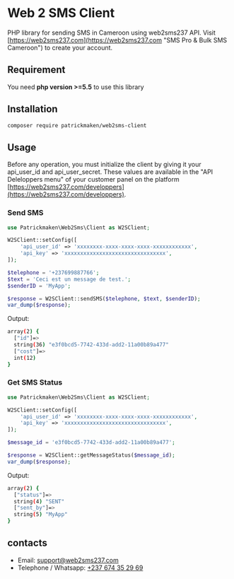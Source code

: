 # Web 2 SMS Client

PHP library for sending SMS in Cameroon using web2sms237 API. Visit [https://web2sms237.com](https://web2sms237.com "SMS Pro & Bulk SMS Cameroon") to create your account.

## Requirement

You need **php version >=5.5** to use this library

## Installation

```bash
composer require patrickmaken/web2sms-client
```

## Usage

Before any operation, you must initialize the client by giving it your api_user_id and api_user_secret. These values are available in the "API Deleloppers menu" of your customer panel on the platform [https://web2sms237.com/developpers](https://web2sms237.com/developpers).

### Send SMS

```php
use Patrickmaken\Web2Sms\Client as W2SClient;

W2SClient::setConfig([
    'api_user_id' => 'xxxxxxxx-xxxx-xxxx-xxxx-xxxxxxxxxxxx',
    'api_key' => 'xxxxxxxxxxxxxxxxxxxxxxxxxxxxxxxx',
]);

$telephone = '+237699887766';
$text = 'Ceci est un message de test.';
$senderID = 'MyApp';

$response = W2SClient::sendSMS($telephone, $text, $senderID);
var_dump($response);
```

Output:
```bash
array(2) {
  ["id"]=>
  string(36) "e3f0bcd5-7742-433d-add2-11a00b89a477"
  ["cost"]=>
  int(12)
}
```

### Get SMS Status

```php
use Patrickmaken\Web2Sms\Client as W2SClient;

W2SClient::setConfig([
    'api_user_id' => 'xxxxxxxx-xxxx-xxxx-xxxx-xxxxxxxxxxxx',
    'api_key' => 'xxxxxxxxxxxxxxxxxxxxxxxxxxxxxxxx',
]);

$message_id = 'e3f0bcd5-7742-433d-add2-11a00b89a477';

$response = W2SClient::getMessageStatus($message_id);
var_dump($response);
```

Output:
```bash
array(2) {
  ["status"]=>
  string(4) "SENT"
  ["sent_by"]=>
  string(5) "MyApp"
}
```

## contacts
+ Email: [support@web2sms237.com](mailto:support@web2sms237.com)
+ Telephone / Whatsapp: [+237 674 35 29 69](https://wa.me/237674352969)